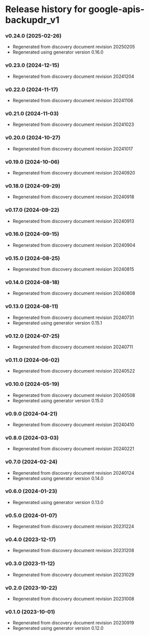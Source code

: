 # Release history for google-apis-backupdr_v1

### v0.24.0 (2025-02-26)

* Regenerated from discovery document revision 20250205
* Regenerated using generator version 0.16.0

### v0.23.0 (2024-12-15)

* Regenerated from discovery document revision 20241204

### v0.22.0 (2024-11-17)

* Regenerated from discovery document revision 20241106

### v0.21.0 (2024-11-03)

* Regenerated from discovery document revision 20241023

### v0.20.0 (2024-10-27)

* Regenerated from discovery document revision 20241017

### v0.19.0 (2024-10-06)

* Regenerated from discovery document revision 20240920

### v0.18.0 (2024-09-29)

* Regenerated from discovery document revision 20240918

### v0.17.0 (2024-09-22)

* Regenerated from discovery document revision 20240913

### v0.16.0 (2024-09-15)

* Regenerated from discovery document revision 20240904

### v0.15.0 (2024-08-25)

* Regenerated from discovery document revision 20240815

### v0.14.0 (2024-08-18)

* Regenerated from discovery document revision 20240808

### v0.13.0 (2024-08-11)

* Regenerated from discovery document revision 20240731
* Regenerated using generator version 0.15.1

### v0.12.0 (2024-07-25)

* Regenerated from discovery document revision 20240711

### v0.11.0 (2024-06-02)

* Regenerated from discovery document revision 20240522

### v0.10.0 (2024-05-19)

* Regenerated from discovery document revision 20240508
* Regenerated using generator version 0.15.0

### v0.9.0 (2024-04-21)

* Regenerated from discovery document revision 20240410

### v0.8.0 (2024-03-03)

* Regenerated from discovery document revision 20240221

### v0.7.0 (2024-02-24)

* Regenerated from discovery document revision 20240124
* Regenerated using generator version 0.14.0

### v0.6.0 (2024-01-23)

* Regenerated using generator version 0.13.0

### v0.5.0 (2024-01-07)

* Regenerated from discovery document revision 20231224

### v0.4.0 (2023-12-17)

* Regenerated from discovery document revision 20231208

### v0.3.0 (2023-11-12)

* Regenerated from discovery document revision 20231029

### v0.2.0 (2023-10-22)

* Regenerated from discovery document revision 20231008

### v0.1.0 (2023-10-01)

* Regenerated from discovery document revision 20230919
* Regenerated using generator version 0.12.0

